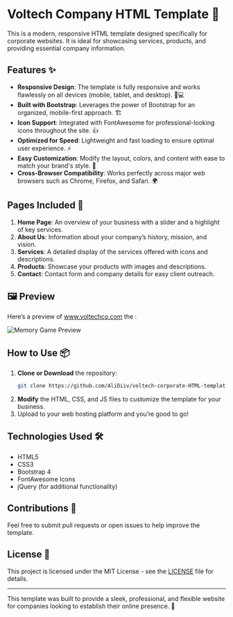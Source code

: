 # Voltech Company HTML Template 🚀

This is a modern, responsive HTML template designed specifically for corporate websites. It is ideal for showcasing services, products, and providing essential company information.

## Features ✨

- **Responsive Design**: The template is fully responsive and works flawlessly on all devices (mobile, tablet, and desktop). 📱💻
- **Built with Bootstrap**: Leverages the power of Bootstrap for an organized, mobile-first approach. 🏗️
- **Icon Support**: Integrated with FontAwesome for professional-looking icons throughout the site. 👍
- **Optimized for Speed**: Lightweight and fast loading to ensure optimal user experience. ⚡
- **Easy Customization**: Modify the layout, colors, and content with ease to match your brand's style. 🎨
- **Cross-Browser Compatibility**: Works perfectly across major web browsers such as Chrome, Firefox, and Safari. 🌍

## Pages Included 📄

1. **Home Page**: An overview of your business with a slider and a highlight of key services.
2. **About Us**: Information about your company’s history, mission, and vision.
3. **Services**: A detailed display of the services offered with icons and descriptions.
4. **Products**: Showcase your products with images and descriptions.
5. **Contact**: Contact form and company details for easy client outreach.

## 🖼️ Preview

Here’s a preview of www.voltechco.com the :

![Memory Game Preview](preview.png)


## How to Use 📦

1. **Clone or Download** the repository:
    ```bash
    git clone https://github.com/AliDiiv/voltech-corporate-HTML-template.git
    ```
2. **Modify** the HTML, CSS, and JS files to customize the template for your business.
3. Upload to your web hosting platform and you’re good to go!

## Technologies Used 🛠️

- HTML5
- CSS3
- Bootstrap 4
- FontAwesome Icons
- jQuery (for additional functionality)

## Contributions 🤝

Feel free to submit pull requests or open issues to help improve the template.

## License 📄

This project is licensed under the MIT License - see the [LICENSE](LICENSE) file for details.

---

This template was built to provide a sleek, professional, and flexible website for companies looking to establish their online presence. 🚀

